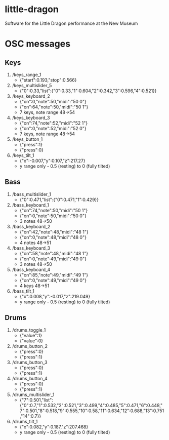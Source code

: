 # little-dragon
Software for the Little Dragon performance at the New Museum



# OSC messages

## Keys

1. /keys_range_1 
	- {"start":0.193,"stop":0.566}
1. /keys_multislider_5 
	- {"0":0.33,"list":{"0":0.33,"1":0.604,"2":0.342,"3":0.596,"4":0.521}}
1. /keys_keyboard_2 
	- {"on":0,"note":50,"midi":"50 0"}
	- {"on":64,"note":50,"midi":"50 1"}
	- 7 keys, note range 48->54
1. /keys_keyboard_3 
	- {"on":74,"note":52,"midi":"52 1"}
	- {"on":0,"note":52,"midi":"52 0"}
	- 7 keys, note range 48->54
1. /keys_button_1
	- {"press":1}
	- {"press":0}
1. /keys_tilt_1
	- {"x":-0.007,"y":0.107,"z":217.27}
	- y range only - 0.5 (resting) to 0 (fully tilted)

## Bass
1. /bass_multislider_1
	- {"0":0.471,"list":{"0":0.471,"1":0.429}}
1. /bass_keyboard_1
	- {"on":74,"note":50,"midi":"50 1"}
	- {"on":0,"note":50,"midi":"50 0"}
	- 3 notes 48->50
1. /bass_keyboard_2
	- {"on":42,"note":48,"midi":"48 1"}
	- {"on":0,"note":48,"midi":"48 0"}
	- 4 notes 48->51
1. /bass_keyboard_3
	- {"on":58,"note":48,"midi":"48 1"}
	- {"on":0,"note":49,"midi":"49 0"}
	- 3 notes 48->50
1. /bass_keyboard_4
	- {"on":85,"note":49,"midi":"49 1"}
	- {"on":0,"note":49,"midi":"49 0"}
	- 4 keys 48->51
1. /bass_tilt_1
	- {"x":0.008,"y":-0.017,"z":219.049}
	- y range only - 0.5 (resting) to 0 (fully tilted)
		
## Drums
1. /drums_toggle_1
	- {"value":1}
	- {"value":0}
1. /drums_button_2
	- {"press":0}
	- {"press":1}
1. /drums_button_3
	- {"press":0}
	- {"press":1}
1. /drums_button_4
	- {"press":0}
	- {"press":1}
1. /drums_multislider_1
	- {"7":0.501,"list":{"0":0.7,"1":0.532,"2":0.521,"3":0.499,"4":0.485,"5":0.471,"6":0.448,"7":0.501,"8":0.518,"9":0.555,"10":0.58,"11":0.634,"12":0.688,"13":0.751,"14":0.7}}
1. /drums_tilt_1
	- {"x":0.082,"y":0.187,"z":207.468}
	- y range only - 0.5 (resting) to 0 (fully tilted)

